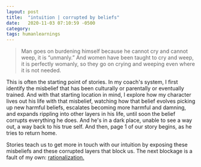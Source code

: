 ```yaml
---
layout: post
title:  "intuition | corrupted by beliefs"
date:   2020-11-03 07:10:59 -0500
category: 
tags: humanlearnings
---
```

>Man goes on burdening himself because he cannot cry and cannot weep, it is “unmanly.” And women have been taught to cry and weep, it is perfectly womanly, so they go on crying and weeping even where it is not needed.

This is often the starting point of stories. In my coach's system, I first identify the misbelief that has been culturally or parentally or eventually trained. And with that starting location in mind, I explore how my character lives out his life with that misbelief, watching how that belief evolves picking up new harmful beliefs, escalates becoming more harmful and damning, and expands rippling into other layers in his life, until soon the belief corrupts everything he does. And he's in a dark place, unable to see a way out, a way back to his true self. And then, page 1 of our story begins, as he tries to return home. 

Stories teach us to get more in touch with our intuition by exposing these misbeliefs and these corrupted layers that block us. The next blockage is a fault of my own: [rationalization.]((https://silencevosh.github.io/2020/11/04/intuition-corrupted-by-rationalization.html))